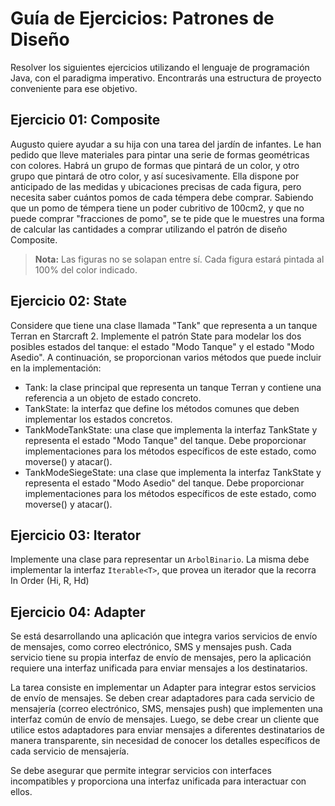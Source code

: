 # Guía de Ejercicios: Patrones de Diseño

Resolver los siguientes ejercicios utilizando el lenguaje de programación Java, con el paradigma imperativo.
Encontrarás una estructura de proyecto conveniente para ese objetivo.

## Ejercicio 01: Composite
Augusto quiere ayudar a su hija con una tarea del jardín de infantes. Le han pedido que lleve materiales para pintar una serie de formas geométricas con colores. Habrá un grupo de formas que pintará de un color, y otro grupo que pintará de otro color, y así sucesivamente. Ella dispone por anticipado de las medidas y ubicaciones precisas de cada figura, pero necesita saber cuántos pomos de cada témpera debe comprar.
Sabiendo que un pomo de témpera tiene un poder cubritivo de 100cm2, y que no puede comprar "fracciones de pomo", se te pide que le muestres una forma de calcular las cantidades a comprar utilizando el patrón de diseño Composite.

> **Nota:** Las figuras no se solapan entre sí. Cada figura estará pintada al 100% del color indicado.

## Ejercicio 02: State
Considere que tiene una clase llamada "Tank" que representa a un tanque Terran en Starcraft 2. Implemente el patrón State para modelar los dos posibles estados del tanque: el estado "Modo Tanque" y el estado "Modo Asedio". A continuación, se proporcionan varios métodos que puede incluir en la implementación:

- Tank: la clase principal que representa un tanque Terran y contiene una referencia a un objeto de estado concreto.
- TankState: la interfaz que define los métodos comunes que deben implementar los estados concretos.
- TankModeTankState: una clase que implementa la interfaz TankState y representa el estado "Modo Tanque" del tanque. Debe proporcionar implementaciones para los métodos específicos de este estado, como moverse() y atacar().
- TankModeSiegeState: una clase que implementa la interfaz TankState y representa el estado "Modo Asedio" del tanque. Debe proporcionar implementaciones para los métodos específicos de este estado, como moverse() y atacar().

## Ejercicio 03: Iterator
Implemente una clase para representar un `ArbolBinario`. La misma debe implementar la interfaz `Iterable<T>`, que provea un iterador que la recorra In Order (Hi, R, Hd)

## Ejercicio 04: Adapter
Se está desarrollando una aplicación que integra varios servicios de envío de mensajes, como correo electrónico, SMS y mensajes push. Cada servicio tiene su propia interfaz de envío de mensajes, pero la aplicación requiere una interfaz unificada para enviar mensajes a los destinatarios.

La tarea consiste en implementar un Adapter para integrar estos servicios de envío de mensajes. Se deben crear adaptadores para cada servicio de mensajería (correo electrónico, SMS, mensajes push) que implementen una interfaz común de envío de mensajes. Luego, se debe crear un cliente que utilice estos adaptadores para enviar mensajes a diferentes destinatarios de manera transparente, sin necesidad de conocer los detalles específicos de cada servicio de mensajería.

Se debe asegurar que permite integrar servicios con interfaces incompatibles y proporciona una interfaz unificada para interactuar con ellos.
